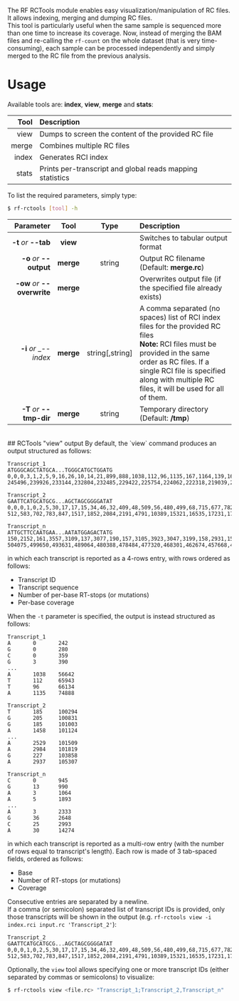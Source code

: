 The RF RCTools module enables easy visualization/manipulation of RC files. It allows indexing, merging and dumping RC files.<br />
This tool is particularly useful when the same sample is sequenced more than one time to increase its coverage. Now, instead of merging the BAM files and re-calling the `rf-count` on the whole dataset (that is very time-consuming), each sample can be processed independently and simply merged to the RC file from the previous analysis.<br/>
# Usage
Available tools are: __index__, __view__, __merge__ and __stats__:

Tool      |  Description
--------: | :------------
view | Dumps to screen the content of the provided RC file         
merge | Combines multiple RC files
index | Generates RCI index
stats | Prints per-transcript and global reads mapping statistics

To list the required parameters, simply type:

```bash
$ rf-rctools [tool] -h
```

Parameter         | Tool | Type | Description
----------------: | :--: | :--: | :------------
__-t__ *or* __--tab__ | __view__ | | Switches to tabular output format
__-o__ *or* __--output__ | __merge__ | string | Output RC filename (Default: __merge.rc__)
__-ow__ *or* __--overwrite__ | __merge__ | | Overwrites output file (if the specified file already exists)
__-i__ *or* __--index_ | __merge__ | string[,string] | A comma separated (no spaces) list of RCI index files for the provided RC files<br/>__Note:__ RCI files must be provided in the same order as RC files. If a single RCI file is specified along with multiple RC files, it will be used for all of them.
__-T__ *or* __--tmp-dir__ | __merge__ | string | Temporary directory (Default: __/tmp__)
<br/>
## RCTools "view" output
By default, the `view` command produces an output structured as follows:<br/>

```
Transcript_1
ATGGGCAGCTATGCA...TGGGCATGCTGGATG
0,0,0,3,1,2,5,9,16,26,10,14,21,899,888,1038,112,96,1135,167,1164,139,161,3520,2522,2075,172,2043,185,205
245496,239926,233144,232804,232485,229422,225754,224062,222318,219039,216337,212885,207928,206206,203534,184536,184118,185854,183831,180871,177687,174523,170546,167506,163845,161977,150523,150637,143787,142784,137815

Transcript_2
GAATTCATGCATGCG...AGCTAGCGGGGATAT
0,0,0,1,0,2,5,30,17,17,15,34,46,32,409,48,509,56,480,499,68,715,677,782,74,1016,988,2035,108,158
512,583,702,783,847,1517,1852,2084,2191,4791,10389,15321,16535,17231,17823,18254,19388,22321,22944,25503,27254,28285,36273,41905,50366,50724,71321,73144,77610,77903

Transcript_n
ATTGCTTCCAATGAA...AATATGGAGACTATG
150,2152,161,3557,3109,137,3077,190,157,3105,3923,3047,3199,158,2931,159,3501,149,3938,159,162,159,177,186,5684,281,4734,3800,6114,4736
504075,499650,493631,489064,480388,478484,477320,468301,462674,457668,438438,428879,418411,411484,404875,404148,403917,402996,409478,408878,398653,394306,390252,370852,360041,361397,359538,359530,359542,363686
```
in which each transcript is reported as a 4-rows entry, with rows ordered as follows:

- Transcript ID
- Transcript sequence
- Number of per-base RT-stops (or mutations)
- Per-base coverage

When the `-t` parameter is specified, the output is instead structured as follows:<br/>

```
Transcript_1
A       0       242
G       0       280
C       0       359
G       3       390
...
A       1038    56642
T       112     65943
T       96      66134
A       1135    74888

Transcript_2
T       185     100294
G       205     100831
G       185     101003
A       1458    101124
...
A       2529    101509
A       2984    101819
G       227     103858
A       2937    105307

Transcript_n
C       0       945
G       13      990
A       3       1064
A       5       1893
...
A       3       2333
G       36      2648
C       25      2993
A       30      14274
```
in which each transcript is reported as a multi-row entry (with the number of rows equal to transcript's length). Each row is made of 3 tab-spaced fields, ordered as follows:

- Base
- Number of RT-stops (or mutations)
- Coverage

Consecutive entries are separated by a newline.<br/>
If a comma (or semicolon) separated list of transcript IDs is provided, only those transcripts will be shown in the output (e.g. `rf-rctools view -i index.rci input.rc 'Transcript_2'`):<br/>

```
Transcript_2
GAATTCATGCATGCG...AGCTAGCGGGGATAT
0,0,0,1,0,2,5,30,17,17,15,34,46,32,409,48,509,56,480,499,68,715,677,782,74,1016,988,2035,108,158
512,583,702,783,847,1517,1852,2084,2191,4791,10389,15321,16535,17231,17823,18254,19388,22321,22944,25503,27254,28285,36273,41905,50366,50724,71321,73144,77610,77903
```
Optionally, the `view` tool allows specifying one or more transcript IDs (either separated by commas or semicolons) to visualize:<br/>

```bash
$ rf-rctools view <file.rc> "Transcript_1;Transcript_2,Transcript_n"
```